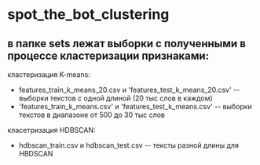 # spot_the_bot_clustering

## в папке sets лежат выборки с полученными в процессе кластеризации признаками:

кластеризация K-means:
- features_train_k_means_20.csv и 'features_test_k_means_20.csv' -- выборки текстов с одной длиной (20 тыс слов в каждом)
- 'features_train_k_means.csv' и 'features_test_k_means.csv' -- выборки текстов в диапазоне от 500 до 30 тыс слов

класетризация HDBSCAN:
- hdbscan_train.csv и hdbscan_test.csv -- тексты разной длины для HBDSCAN
